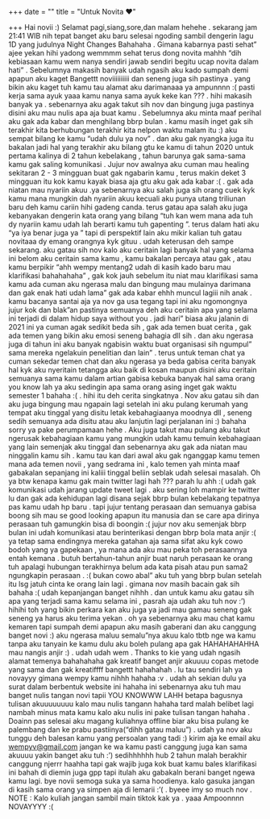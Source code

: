 +++
date = ""
title = "Untuk Novita ♥"

+++
Hai novii :) Selamat pagi,siang,sore,dan malam hehehe . sekarang jam 21:41 WIB nih tepat banget aku baru selesai ngoding sambil dengerin lagu 1D yang judulnya Night Changes Bahahaha . Gimana kabarnya pasti sehat” ajee yekan hihi yadong wemmmm sehat terus dong novita mahhh “dih kebiasaan kamu wem nanya sendiri jawab sendiri begitu ucap novita dalam hati” . Sebelumnya makasih banyak udah ngasih aku kado sumpah demi apapun aku kaget Bangettt noviiiiiiiiii dan seneng juga sih pastinya . yang bikin aku kaget tuh kamu tau alamat aku darimanaaa ya ampunnnn :( pasti kerja sama ayuk yaaa kamu nanya sama ayuk keke kan ??? . hihi makasih banyak ya . sebenarnya aku agak takut sih nov dan bingung juga pastinya disini aku mau nulis apa aja buat kamu . Sebelumnya aku minta maaf perihal aku gak ada kabar dan menghilang bbrp bulan . kamu masih inget gak sih terakhir kita berhubungan terakhir kita nelpon waktu malam itu :) aku sempat bilang ke kamu “udah dulu ya nov” . dan aku gak nyangka juga itu bakalan jadi hal yang terakhir aku bilang gtu ke kamu di tahun 2020 untuk pertama kalinya di 2 tahun kebelakang , tahun barunya gak sama-sama kamu gak saling komunikasi . Jujur nov awalnya aku cuman mau healing sekitaran 2 - 3 mingguan buat gak ngabarin kamu , terus makin deket 3 mingguan itu kok kamu kayak biasa aja gtu aku gak ada kabar :( . gak ada niatan mau nyariin akuu .ya sebenarnya aku salah juga sih orang cuek kyk kamu mana mungkin dah nyariin akuu kecuali aku punya utang triliunan baru deh kamu cariin hihi gadeng canda. terus gatau apa salah aku juga kebanyakan dengerin kata orang yang bilang “tuh kan wem mana ada tuh dy nyariin kamu udah lah berarti kamu tuh gapenting ”. terus dalam hati aku “ya iya benar juga ya ” tapi di perspektif lain aku mikir kalian tuh gatau novitaaa dy emang orangnya kyk gituu . udah keterusan deh sampe sekarang. aku gatau sih nov kalo aku ceritain lagi banyak hal yang selama ini belom aku ceritain sama kamu , kamu bakalan percaya atau gak , atau kamu berpikir “ahh wempy mentang2 udah di kasih kado baru mau klarifikasi bahahahaha” , gak kok jauh sebelum itu niat mau klarifikasi sama kamu ada cuman aku ngerasa malu dan bingung mau mulainya darimana dan gak enak hati udah lama” gak ada kabar ehhh muncul lagiii nih anak . kamu bacanya santai aja ya nov ga usa tegang tapi ini aku ngomongnya jujur kok dan blak”an pastinya semuanya deh aku ceritain apa yang selama ini terjadi di dalam hidup saya without you . jadi hari” biasa aku jalanin di 2021 ini ya cuman agak sedikit beda sih , gak ada temen buat cerita , gak ada temen yang bikin aku emosi seneng bahagia dll sih . dan aku ngerasa juga di tahun ini aku banyak ngabisin waktu buat organisasi sih ngumpul” sama mereka ngelakuin penelitian dan lain” . terus untuk teman chat ya cuman sekedar temen chat dan aku ngerasa ya beda gabisa cerita banyak hal kyk aku nyeritain tetangga aku baik di kosan maupun disini aku ceritain semuanya sama kamu dalam artian gabisa kebuka banyak hal sama orang you know lah ya aku sedingin apa sama orang asing inget gak waktu semester 1 bahaha :( . hihi itu deh cerita singkatnya . Nov aku gatau sih dan aku juga bingung mau ngapain lagi setelah ini aku pulang kerumah yang tempat aku tinggal yang disitu letak kebahagiaanya moodnya dll , seneng sedih semuanya ada disitu atau aku lanjutin lagi perjalanan ini :) bahaha sorry ya pake perumpamaan hehe . Aku juga takut mau pulang aku takut ngerusak kebahagiaan kamu yang mungkin udah kamu temuin kebahagiaan yang lain semenjak aku tinggal dan sebenarnya aku gak ada niatan mau ninggalin kamu sih . kamu tau kan dari awal aku gak nganggap kamu temen mana ada temen novii , yang sedrama ini , kalo temen yah minta maaf gabakalan sepanjang ini kaliii tinggal beliin seblak udah selesai masalah. Oh ya btw kenapa kamu gak main twitter lagi hah ??? parah lu ahh :( udah gak komunikasi udah jarang update tweet lagi . aku sering loh mampir ke twitter lu dan gak ada kehidupan lagi disana sejak bbrp bulan kebelakang tepatnya pas kamu udah hp baru . tapi jujur tentang perasaan dan semuanya gabisa boong sih mau se good looking apapun itu manusia dan se care apa dirinya perasaan tuh gamungkin bisa di boongin :( jujur nov aku semenjak bbrp bulan ini udah komunikasi atau berinterikasi dengan bbrp bola mata anjir :( ya tetap sama endingnya mereka gatahan aja sama sifat aku kyk cowo bodoh yang ya gapekaan , ya mana ada aku mau peka toh perasaannya entah kemana . butuh bertahun-tahun anjir buat naruh perasaan ke orang tuh apalagi hubungan terakhirnya belum ada kata pisah atau pun sama2 ngungkapin perasaan . :( bukan cowo abal” aku tuh yang bbrp bulan setelah itu lsg jatuh cinta ke orang lain lagi . gimana nov masih bacain gak sih bahaha :( udah kepanjangan banget nihhh . dan untuk kamu aku gatau sih apa yang terjadi sama kamu selama ini , pasrah aja udah aku tuh nov :’) hihihi toh yang bikin perkara kan aku juga ya jadi mau gamau seneng gak seneng ya harus aku terima yekan .  oh ya sebenarnya aku mau chat kamu kemaren tapi sumpah demi apapun aku masih gaberani dan aku canggung banget novi :) aku ngerasa maluu semalu”nya akuu kalo tbtb nge wa kamu tanpa aku tanyain ke kamu dulu aku boleh pulang apa gak HAHAHAHAHHA mau nangis anjir :) . udah udah wem . Thanks to kie yang udah ngasih alamat temenya bahahahaha gak kreatif banget anjir akuuuu copas metode yang sama dan gak kreatiffff bangettt hahahahah . lu tau sendiri lah ya novayyy gimana wempy kamu nihhh hahaha :v . udah ah sekian dulu ya surat dalam berbentuk website ini hahaha ini sebenarnya aku tuh mau banget nulis tangan novi tapii YOU KNOWWW LAHH betapa bagusnya tulisan akuuuuuuuu kalo mau nulis tangann hahaha tard malah belibet lagi nambah minus mata kamu kalo aku nulis ini pake tulisan tangan hahaha . Doainn pas selesai aku magang kuliahnya offline biar aku bisa pulang ke palembang dan ke prabu pastiinya(“dihh gatau maluu”) . udah ya nov aku tunggu deh balesan kamu yang persoalan yang tadi :) kirim aja ke email aku wempyv@gmail.com jangan ke wa kamu pasti canggung juga kan sama akuuuu yakin banget aku tuh :’) sedihhhhhh hub 2 tahun malah berakhir canggung njerrr haahha tapi gak wajib juga kok buat kamu bales klarifikasi ini bahah di diemin juga gpp tapi itulah aku gabakaln berani banget ngewa kamu lagi. bye novii semoga suka ya sama hoodienya. kalo gasuka jangan di kasih sama orang ya simpen aja di lemarii :’( . byeee imy so much nov . NOTE : Kalo kuliah jangan sambil main tiktok kak ya . yaaa Ampoonnnn NOVAYYYY :(